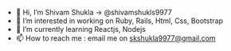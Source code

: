 - 👋 Hi, I’m Shivam Shukla -> @shivamshukls9977
- 👀 I’m interested in working on Ruby, Rails, Html, Css, Bootstrap
- 🌱 I’m currently learning Reactjs, Nodejs
- 📫 How to reach me : email me on skshukla9977@gmail.com

<!---
shivamshukla9977/shivamshukla9977 is a ✨ special ✨ repository because its `README.md` (this file) appears on your GitHub profile.
You can click the Preview link to take a look at your changes.
--->
